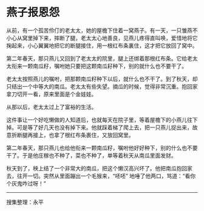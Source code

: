 # 燕子报恩怨

从前，有一个孤苦伶仃的老太太，她的屋檐下住着一窝燕子。有一天，一只雏燕不小心从窝里掉下来，摔断了腿，老太太心地善良，见燕儿疼得直叫唤，爱惜地将它掬起来，小心翼翼地把它的断腿接住，用一根红布条裏住，这才把它放回了窝中。

第二年春天，那只燕儿又回到了老太太的院里，腿上还绑着那根红布条。它给老太太衔来一颗南瓜籽，嘱咐她只要把这颗南瓜耔种下，别的就什么也不要干了。

老太太按照燕儿的嘱咐，把那颗南瓜籽种下以后，就什么也不干了。到了秋天，却只结出一个中等大的南瓜。老太太有些失望。摘瓜的时候，觉得非常沉重。抱回家拿刀切开一看，原来里面是个金娃娃。

从那以后，老太太过上了富裕的生活。

这件事让一个好吃懒做的人知道后，也就每天在院子里，等着屋檐下的小燕儿往下掉。可是等了好几天也没有掉下来。他就踩着梯了爬上去，把一只燕儿捉出来，故意折断腿再接上，也拿了根红布条裹住，又放回窝里。

第二年春天，那只燕儿也给他衔来一颗南瓜籽，嘱咐他好好种下，别的什么也不要干了。于是他庄稼也不种了，菜也不种了，单等着秋天从南瓜里面发财。

秋天到了，秧上结了一个非常大的南瓜，把这个懒汉高兴坏了。他把南瓜抱回家去，往开一切。突然从里面蹦出一个毛猴来，“呸呸” 地唾了他两口，骂道：“看你个灰鬼咋过呀！”

---

搜集整理：永平
